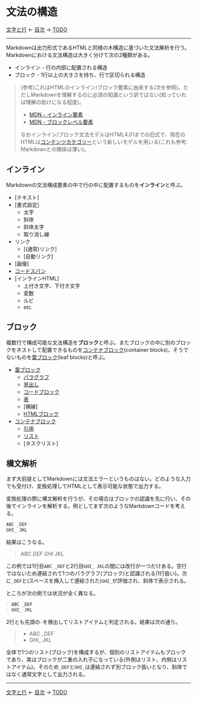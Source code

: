 # 文法の構造

[文字と行](characters.md)
← [目次](index.md) →
[TODO](#)

------------------------------------------------------------------------

Markdownは出力形式であるHTMLと同様の木構造に基づいた文法解析を行う。Markdownにおける文法構造は大きく分けて次の2種類がある。

* インライン - 行の内部に配置される構造
* ブロック - 1行以上の大きさを持ち、行で区切られる構造

> (参考)これはHTMLのインライン/ブロック要素に由来する(次を参照)。ただしMarkdownを理解するのに必須の知識という訳ではない(知っていれば理解の助けになる程度)。
> 
> * [MDN - インライン要素](https://developer.mozilla.org/ja/docs/Web/HTML/Inline_elements)
> * [MDN - ブロックレベル要素](https://developer.mozilla.org/ja/docs/Web/HTML/Block-level-elements)
> 
> なおインライン/ブロック文法モデルはHTML4.01までの旧式で、現在のHTMLは[コンテンツカテゴリー](https://developer.mozilla.org/ja/docs/Web/Guide/HTML/Content_categories)という新しいモデルを用いる(これも参考: Markdownとの関係は薄い)。

## インライン

Markdownの文法構成要素の中で行の中に配置するものを**インライン**と呼ぶ。

* [テキスト]
* [書式設定]
    * 太字
    * 斜体
    * 斜体太字
    * 取り消し線
* リンク
    * [(通常)リンク]
    * [自動リンク]
* [画像]
* [コードスパン]
* [インラインHTML]
    * 上付き文字、下付き文字
    * 変数
    * ルビ
    * etc.

<!-- ハード改行・ソフト改行はパラグラフにしか適用されない(見出しに使われることはない)。そのためパラグラフ内での改行や空白の扱いとして説明すればよい(専門のセクションは設けない) -->

## ブロック

複数行で構成可能な文法構造を**ブロック**と呼ぶ。またブロックの中に別のブロックをネストして配置できるものを[コンテナブロック]\(container blocks)、そうでないものを[葉ブロック]\(leaf blocks)と呼ぶ。

* [葉ブロック]
    * [パラグラフ]
    * [見出し]
    * [コードブロック]
    * [表]
    * [横線]
    * [HTMLブロック]
* [コンテナブロック]
    * [引用]
    * [リスト]
    * [タスクリスト]

## 構文解析

まず大前提としてMarkdownには文法エラーというものはない。どのような入力でも受付け、変換処理してHTMLとして表示可能な状態で出力する。

変換処理の際に構文解析を行うが、その場合はブロックの認識を先に行い、その後でインラインを解析する。例としてまず次のようなMarkdownコードを考える。

```markdown
ABC _DEF
GHI_ JKL
```

結果はこうなる。

> ABC _DEF
> GHI_ JKL

この例では1行目`ABC _DEF`と2行目`GHI_ JKL`の間には改行が一つだけある。空行ではないため連結されて1つのパラグラフ(ブロック)と認識される(1行扱い)。次に`_DEF`と(スペースを挿入して連結された)`GHI_`が評価され、斜体で表示される。

ところが次の例では状況が全く異なる。

```markdown
- ABC _DEF
- GHI_ JKL
```

2行とも先頭の`-`を検出してリストアイテムと判定される。結果は次の通り。

> - ABC _DEF
> - GHI_ JKL

全体で1つのリスト(ブロック)を構成するが、個別のリストアイテムもブロックであり、実はブロックが二重の入れ子になっている(外側はリスト、内側はリストアイテム)。そのため`_DEF`と`GHI_`は連結されず別ブロック扱いとなり、斜体ではなく通常文字として出力される。

------------------------------------------------------------------------

[文字と行](characters.md)
← [目次](index.md) →
[TODO](#)






[HTMLブロック]: html-blocks.md
[コードスパン]: code-spans.md
[コードブロック]: code-blocks.md
[コンテナブロック]: container-blocks.md
[パラグラフ]: paragraphs.md
[リスト]: lists.md
[リストアイテム]: list-items.md
[引用]: block-quotes.md
[葉ブロック]: leaf-blocks.md
[表]: tables.md
[見出し]: headings.md

